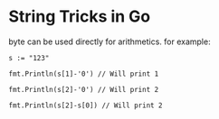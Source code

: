 # String Tricks in Go

byte can be used directly for arithmetics. for example:

```
s := "123"

fmt.Println(s[1]-'0') // Will print 1

fmt.Println(s[2]-'0') // Will print 2

fmt.Println(s[2]-s[0]) // Will print 2
```